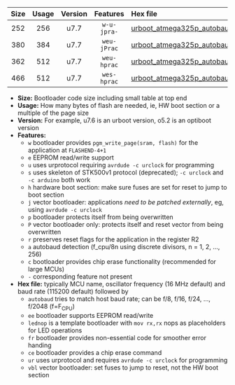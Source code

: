 |Size|Usage|Version|Features|Hex file|
|:-:|:-:|:-:|:-:|:--|
|252|256|u7.7|`w-u-jpra-`|[urboot_atmega325p_autobaud_ur_vbl.hex](https://raw.githubusercontent.com/stefanrueger/urboot.hex/main/mcus/atmega325p/autobaud/urboot_atmega325p_autobaud_ur_vbl.hex)|
|380|384|u7.7|`weu-jPrac`|[urboot_atmega325p_autobaud_ee_lednop_fr_ce_ur_vbl.hex](https://raw.githubusercontent.com/stefanrueger/urboot.hex/main/mcus/atmega325p/autobaud/urboot_atmega325p_autobaud_ee_lednop_fr_ce_ur_vbl.hex)|
|362|512|u7.7|`weu-hprac`|[urboot_atmega325p_autobaud_ee_lednop_fr_ce_ur.hex](https://raw.githubusercontent.com/stefanrueger/urboot.hex/main/mcus/atmega325p/autobaud/urboot_atmega325p_autobaud_ee_lednop_fr_ce_ur.hex)|
|466|512|u7.7|`wes-hprac`|[urboot_atmega325p_autobaud_ee_lednop_fr_ce.hex](https://raw.githubusercontent.com/stefanrueger/urboot.hex/main/mcus/atmega325p/autobaud/urboot_atmega325p_autobaud_ee_lednop_fr_ce.hex)|

- **Size:** Bootloader code size including small table at top end
- **Usage:** How many bytes of flash are needed, ie, HW boot section or a multiple of the page size
- **Version:** For example, u7.6 is an urboot version, o5.2 is an optiboot version
- **Features:**
  + `w` bootloader provides `pgm_write_page(sram, flash)` for the application at `FLASHEND-4+1`
  + `e` EEPROM read/write support
  + `u` uses urprotocol requiring `avrdude -c urclock` for programming
  + `s` uses skeleton of STK500v1 protocol (deprecated); `-c urclock` and `-c arduino` both work
  + `h` hardware boot section: make sure fuses are set for reset to jump to boot section
  + `j` vector bootloader: applications *need to be patched externally*, eg, using `avrdude -c urclock`
  + `p` bootloader protects itself from being overwritten
  + `P` vector bootloader only: protects itself and reset vector from being overwritten
  + `r` preserves reset flags for the application in the register R2
  + `a` autobaud detection (f_cpu/8n using discrete divisors, n = 1, 2, ..., 256)
  + `c` bootloader provides chip erase functionality (recommended for large MCUs)
  + `-` corresponding feature not present
- **Hex file:** typically MCU name, oscillator frequency (16 MHz default) and baud rate (115200 default) followed by
  + `autobaud` tries to match host baud rate; can be f/8, f/16, f/24, ..., f/2048 (f=F<sub>CPU</sub>)
  + `ee` bootloader supports EEPROM read/write
  + `lednop` is a template bootloader with `mov rx,rx` nops as placeholders for LED operations
  + `fr` bootloader provides non-essential code for smoother error handing
  + `ce` bootloader provides a chip erase command
  + `ur` uses urprotocol and requires `avrdude -c urclock` for programming
  + `vbl` vector bootloader: set fuses to jump to reset, not the HW boot section

